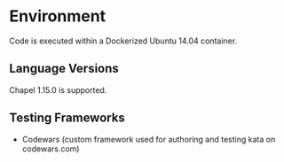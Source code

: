 # Environment

Code is executed within a Dockerized Ubuntu 14.04 container. 

## Language Versions

Chapel 1.15.0 is supported.

## Testing Frameworks

- Codewars (custom framework used for authoring and testing kata on codewars.com) 
